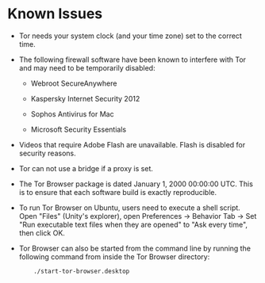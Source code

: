# Known Issues

  * Tor needs your system clock (and your time zone) set to the correct time. 

  * The following firewall software have been known to interfere with Tor and may need to be temporarily disabled:

    * Webroot SecureAnywhere

    * Kaspersky Internet Security 2012

    * Sophos Antivirus for Mac

    * Microsoft Security Essentials

  * Videos that require Adobe Flash are unavailable. Flash is disabled for security reasons. 

  * Tor can not use a bridge if a proxy is set. 

  * The Tor Browser package is dated January 1, 2000 00:00:00 UTC. This is to ensure that each software build is exactly reproducible. 

  * To run Tor Browser on Ubuntu, users need to execute a shell script. Open "Files" (Unity's explorer), open Preferences → Behavior Tab → Set "Run executable text files when they are opened" to "Ask every time", then click OK. 

  * Tor Browser can also be started from the command line by running the following command from inside the Tor Browser directory: 
    
            ./start-tor-browser.desktop
        

